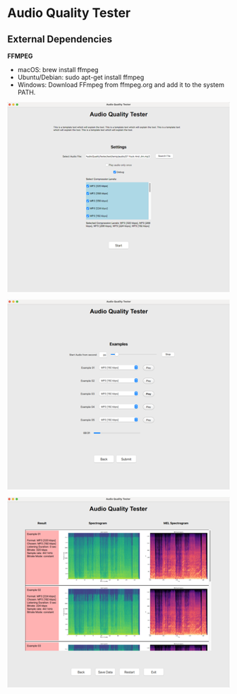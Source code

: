 # Audio Quality Tester


## External Dependencies

**FFMPEG**
- macOS: brew install ffmpeg
- Ubuntu/Debian: sudo apt-get install ffmpeg
- Windows: Download FFmpeg from ffmpeg.org and add it to the system PATH.



![Start Screen](images/StartScreen.png)

![Listening Screen](images/ListeningScreen.png)

![Result Screen](images/ResultScreen.png)